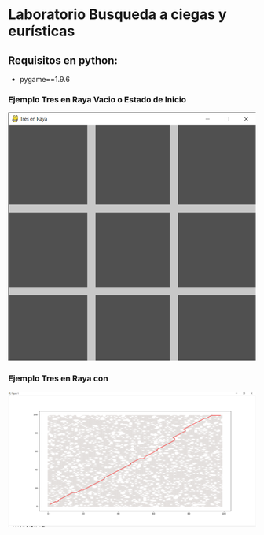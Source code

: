 # Laboratorio Busqueda a ciegas y eurísticas
## Requisitos en python:
- pygame==1.9.6

### Ejemplo Tres en Raya Vacio o Estado de Inicio
![Alt text](https://github.com/dabc312GitHub/IA_projects/blob/master/lab_3/imagenes/TTT_1.png)

### Ejemplo Tres en Raya con 
![Alt text](https://github.com/dabc312GitHub/IA_projects/blob/master/lab_2/lab2_img/euristica_img.png)

